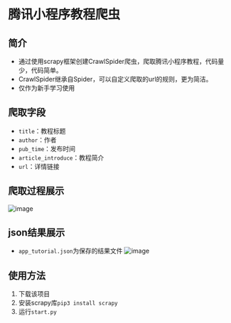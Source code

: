 # 腾讯小程序教程爬虫
## 简介
- 通过使用scrapy框架创建CrawlSpider爬虫，爬取腾讯小程序教程，代码量少，代码简单。
- CrawlSpider继承自Spider，可以自定义爬取的url的规则，更为简洁。
- 仅作为新手学习使用
## 爬取字段
- `title`：教程标题
- `author`：作者
- `pub_time`：发布时间
- `article_introduce`：教程简介
- `url`：详情链接
## 爬取过程展示
![image](https://github.com/guli732/Tencent_applet_tutorial_spider/raw/master/img/tencent_app_spider.png)
## json结果展示
- `app_tutorial.json`为保存的结果文件
![image](https://github.com/guli732/Tencent_applet_tutorial_spider/raw/master/img/tencent_app_spider_result.png)
## 使用方法
1. 下载该项目
2. 安装scrapy库`pip3 install scrapy`
3. 运行`start.py`